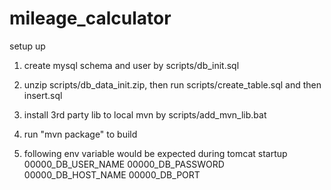 # mileage_calculator
setup up

1) create mysql schema and user by scripts/db_init.sql

2) unzip scripts/db_data_init.zip, then run scripts/create_table.sql and then insert.sql

3) install 3rd party lib to local mvn by scripts/add_mvn_lib.bat

4) run "mvn package" to build

5) following env variable would be expected during tomcat startup
00000_DB_USER_NAME
00000_DB_PASSWORD
00000_DB_HOST_NAME
00000_DB_PORT